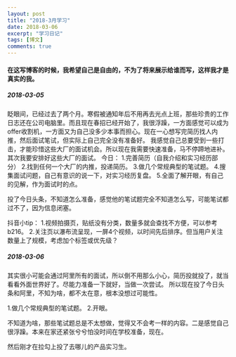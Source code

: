 ```yaml
---
layout: post
title: "2018-3月学习"
date: 2018-03-06
excerpt: "学习日记"
tags: [博文]
comments: true
---
```


#### 在这写博客的时候，我希望自己是自由的，不为了将来展示给谁而写，这样我才是真实的我。

##### 2018-03-05

眨眼间，已经过去了两个月。寒假被通知年后不用再去光点上班，那些珍贵的工作日志还在公司电脑里。而且现在春招已经开始了，我很浮躁，一方面感觉可以成为offer收割机，一方面又为自己没多少本事而担心。现在一心想写完简历找人内推，然后面试笔试，但实际上自己完全没有准备好。
我感觉自己总要受到一些打击，才能珍惜这些大厂的面试机会。所以现在我需要快速准备，马不停蹄地进补。其次我要安排好这些大厂的面试。
今日：
1.完善简历（自我介绍和实习经历部分）
2.找到任何一个大厂的内推，投递简历。
3.做几个常规典型的笔试题。
4.搜集面试问题，自己有意识的说一下，对实习经历复盘。
5.全面了解开眼，有自己的见解，作为面试时的点。

投了今日头条，不知道怎么准备，感觉他的笔试题完全不知道怎么写，可能笔试都过不了，因为信息闭塞。

抖音小tip：
1.视频拍摄页，贴纸没有分类，数量多就会查找不方便，可以参考b216。
2.关注页以瀑布流呈现，一屏4个视频，以时间先后排序。但当用户关注数量上了规模，考虑加个标签或优先级？

##### 2018-03-06

其实很小可能会通过阿里所有的面试，所以倒不用那么小心，简历投就投了，就当看看外面世界好了。尽能力准备一下就好，当做一次尝试。
所以现在投了今日头条和阿里，不知为啥，都不太在意，根本没想过可能性。

1.做几个常规典型的笔试题。
2.开眼。

不知道为啥，那些笔试题总是不太想做，觉得又不会考一样的内容。二是感觉自己很浮躁。本来在家还紧张兮兮怕没时间在学校准备，现在。

然后刚才在拉勾上投了去哪儿的产品实习生。












